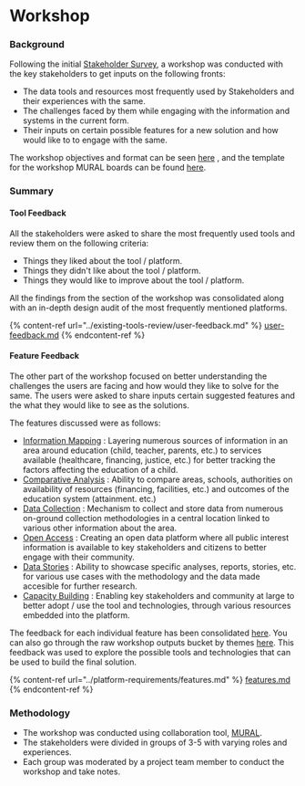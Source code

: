 # Workshop

### Background

Following the initial [Stakeholder Survey](https://github.com/The-Data-for-Children-Collaborative/noral-user-research/blob/main/research/01-stakeholder-survey), a workshop was conducted with the key stakeholders to get inputs on the following fronts:

* The data tools and resources most frequently used by Stakeholders and their experiences with the same.
* The challenges faced by them while engaging with the information and systems in the current form.
* Their inputs on certain possible features for a new solution and how would like to to engage with the same.

The workshop objectives and format can be seen [here](https://github.com/The-Data-for-Children-Collaborative/noral-user-research/blob/main/research/02-stakeholder-workshop/02-01-workshop.md) , and the template for the workshop MURAL boards can be found [here](https://github.com/The-Data-for-Children-Collaborative/noral-user-research/blob/main/research/02-stakeholder-workshop/02-02-template.pdf).

### Summary

#### Tool Feedback

All the stakeholders were asked to share the most frequently used tools and review them on the following criteria:

* Things they liked about the tool / platform.
* Things they didn't like about the tool / platform.
* Things they would like to improve about the tool / platform.

All the findings from the section of the workshop was consolidated along with an in-depth design audit of the most frequently mentioned platforms.

{% content-ref url="../existing-tools-review/user-feedback.md" %}
[user-feedback.md](../existing-tools-review/user-feedback.md)
{% endcontent-ref %}

#### Feature Feedback

The other part of the workshop focused on better understanding the challenges the users are facing and how would they like to solve for the same. The users were asked to share inputs certain suggested features and the what they would like to see as the solutions.

The features discussed were as follows:

* [Information Mapping](workshop.md#background) : Layering numerous sources of information in an area around education (child, teacher, parents, etc.) to services available (healthcare, financing, justice, etc.) for better tracking the factors affecting the education of a child.
* [Comparative Analysis](https://github.com/The-Data-for-Children-Collaborative/noral-user-research/blob/main/research/02-stakeholder-workshop/feature-feedback/002-comparative-analysis.md) : Ability to compare areas, schools, authorities on availability of resources (financing, facilities, etc.) and outcomes of the education system (attainment. etc.)
* [Data Collection](https://github.com/The-Data-for-Children-Collaborative/noral-user-research/blob/main/research/02-stakeholder-workshop/feature-feedback/003-data-collection.md) : Mechanism to collect and store data from numerous on-ground collection methodologies in a central location linked to various other information about the area.
* [Open Access](https://github.com/The-Data-for-Children-Collaborative/noral-user-research/blob/main/research/02-stakeholder-workshop/feature-feedback/004-open-access.md) : Creating an open data platform where all public interest information is available to key stakeholders and citizens to better engage with their community.
* [Data Stories](https://github.com/The-Data-for-Children-Collaborative/noral-user-research/blob/main/research/02-stakeholder-workshop/feature-feedback/005-data-stories.md) : Ability to showcase specific analyses, reports, stories, etc. for various use cases with the methodology and the data made accesible for further research.
* [Capacity Building](https://github.com/The-Data-for-Children-Collaborative/noral-user-research/blob/main/research/02-stakeholder-workshop/feature-feedback/006-capacity-building.md) : Enabling key stakeholders and community at large to better adopt / use the tool and technologies, through various resources embedded into the platform.

The feedback for each individual feature has been consolidated [here](https://github.com/The-Data-for-Children-Collaborative/noral-user-research/tree/main/research/02-stakeholder-workshop/feature-feedback). You can also go through the raw workshop outputs bucket by themes [here](https://github.com/The-Data-for-Children-Collaborative/noral-user-research/blob/main/research/02-stakeholder-workshop/02-03-feature-feedback.pdf\_). This feedback was used to explore the possible tools and technologies that can be used to build the final solution.

{% content-ref url="../platform-requirements/features.md" %}
[features.md](../platform-requirements/features.md)
{% endcontent-ref %}

### Methodology

* The workshop was conducted using collaboration tool, [MURAL](https://www.mural.co).
* The stakeholders were divided in groups of 3-5 with varying roles and experiences.
* Each group was moderated by a project team member to conduct the workshop and take notes.
